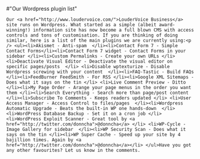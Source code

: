 #"Our Wordpress plugin list"


    Our <a href="http://www.loudervoice.com/">LouderVoice Business</a> site runs on Wordpress. What started as a simple (albeit award-winning!) information site has now become a full blown CMS with access controls and tons of customisation. If you are thinking of doing similar, here is a list of the main plugins we are currently using:<p /> <ul><li>Akismet - Anti-spam  </li><li>Contact Form 7 - Simple Contact Forms</li><li>Contact Form 7 widget - Contact Forms in your sidebar </li><li>Custom Permalinks - Create your own URLs </li><li>Deactivate Visual Editor - Deactivate the visual editor on specific pages/posts  </li> <li>Disable wptexturize - Disable Wordpress screwing with your content  </li><li>FAQ-Tastic - Build FAQs  </li><li>FeedBurner FeedSmith - For RSS </li><li>Google XML Sitemaps - Does what it says on the tin </li> <li>Live Comment Preview - Ditto </li><li>My Page Order - Arange your page menus in the order you want them </li><li>Search Everything - Search more than page/post content </li><li>Subscribe To Comments - Keeps readers updated </li> <li>User Access Manager - Access Control to files/pages  </li><li>Wordpress Automatic Upgrade - Beats the built-in WP one hands-down  </li><li>WordPress Database Backup - Set it on a cron job </li><li>WordPress Exploit Scanner - Great tool by <a href="http://twitter.com/donncha">@donncha</a> </li> <li>WP-Cycle - Image Gallery for sidebar  </li><li>WP Security Scan - Does what it says on the tin </li><li>WP Super Cache - Speed up your site by 4 bajillion times. Again by <a href="http://twitter.com/donncha">@donncha</a></li> </ul>Have you got any other favourites? Let us know in the comments.
  